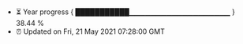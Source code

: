 - ⏳ Year progress { ███████████▁▁▁▁▁▁▁▁▁▁▁▁▁▁▁▁▁▁▁ } 38.44 %
- ⏰ Updated on Fri, 21 May 2021 07:28:00 GMT

